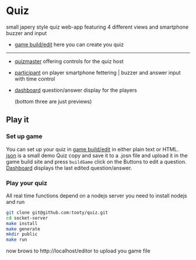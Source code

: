 # Quiz
small japery style quiz web-app featuring 4 different views and smartphone buzzer and input
- [game build/edit](https://tooty.github.io/quiz/editor) here you can create you quiz
----
- [quizmaster](https://tooty.github.io/quiz/gamemaster) offering controls for the quiz host
- [participant](https://tooty.github.io/quiz) on player smartphone fettering | buzzer and answer input with time control 
- [dashboard](https://tooty.github.io/quiz/dashboard) question/answer display for the players 

    (bottom three are just previews)

## Play it
### Set up game
You can set up your quiz in [game build/edit](https://tooty.github.io/quiz/demo) in either plain text or HTML. [json](https://raw.githubusercontent.com/tooty/quiz/main/socket-server/src/game.json) is a small demo Quiz copy and save it to a .josn file and upload it in the game build site and press `buildGame` click on the Buttons to edit a question. [Dashboard](https://tooty.github.io/quiz/dashboard) displays the last edited question/answer.
### Play your quiz 
All real time functions depend on a nodejs server you need to install nodejs and run 
```bash
git clone git@github.com:tooty/quiz.git
cd socket-server
make install
make generate
mkdir public
make run
```
now brows to http://localhost/editor to upload you game file

